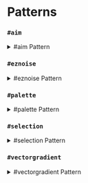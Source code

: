 # Patterns

### `#aim`

<details>

<summary>#aim Pattern</summary>

**`#aim` or `#aim[True|False]`**

Takes the block the player is aiming at as the Pattern.

Optionally takes a True/False setting to make your aim sensitive to hitboxes.

- False will treat all blocks as full blocks. E.g. you cannot `#aim` at the block behind a button.
- True will respect the hitboxes of blocks you are looking at. E.g. you can `#aim` at the block behind a slab.

<img src="../.gitbook/assets/aimPattern.gif" alt="" data-size="original">

</details>

### `#eznoise`

<details>

<summary>#eznoise Pattern</summary>

**`#eznoisepattern[palette][noisePreset][<scale>][<seed>]`**\
**Alias: `#eznp`**

Uses a noise preset values to return palette blocks.\
**Which also has the following in-built presets:**

* **`#ridged[palette][<scale>][<seed>]`**
* **`#smoothcells[palette][<scale>][<seed>]`**&#x20;
* **`#voronoiedge[palette][<scale>][<seed>]`**

</details>

### `#palette`

<details>


<summary>#palette Pattern</summary>

**`#palette[palette]`**

Takes the given palette and returns a list of palette blocks.
Can be used as a random block pattern.

e.g. `//set #palette[##ice]` is the same as `//set [blue_ice,packed_ice,ice]`

</details>

### `#selection`

<details>


<summary>#selection Pattern</summary>

**`#selection[selection][<offset>]`**

Shorthand: **`#sel[selection][<offset>]`**

Sets blocks using  the blocks currently in world at the location of the saved selection.\
Acts as if the selection were tiled/stacked.

Optional `<offset>` variable to offset the pattern by a given vector.

</details>

### `#vectorgradient`

<details>

<summary>#vectorgradient Pattern</summary>

**`#vectorgradientpattern[palette][vector][distance][<noisePreset>][<noiseScale>][<noiseSeed>]`**\
**Alias: `#vgradientp`**

Sets palette blocks along a vector with a given distance length with the block chosen based on distance plus a blending factor. Can also use noise presets.

</details>
